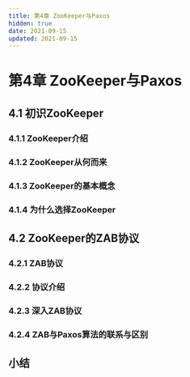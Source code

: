 ```yaml
---
title: 第4章 ZooKeeper与Paxos
hidden: true
date: 2021-09-15
updated: 2021-09-15
---
```


# 第4章 ZooKeeper与Paxos

## 4.1 初识ZooKeeper

### 4.1.1 ZooKeeper介绍

### 4.1.2 ZooKeeper从何而来

### 4.1.3 ZooKeeper的基本概念

### 4.1.4 为什么选择ZooKeeper

## 4.2 ZooKeeper的ZAB协议

### 4.2.1 ZAB协议

### 4.2.2 协议介绍

### 4.2.3 深入ZAB协议

### 4.2.4 ZAB与Paxos算法的联系与区别

## 小结
